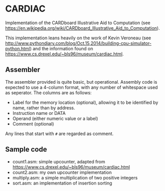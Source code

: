 CARDIAC
=======

Implementation of the CARDboard Illustrative Aid to Computation (see 
https://en.wikipedia.org/wiki/CARDboard_Illustrative_Aid_to_Computation).

This implementation leans heavily on the work of Kevin Veroneau (see 
http://www.pythondiary.com/blog/Oct.15,2014/building-cpu-simulator-python.html) 
and the information found on https://www.cs.drexel.edu/~bls96/museum/cardiac.html.

Assembler
---------

The assembler provided is quite basic, but operational. Assembly code is expected to use
a 4-column format, with any number of whitespace used as seperator. The columns are as follows:

- Label for the memory location (optional), allowing it to be identified by name, rather than by address.
- Instruction name or DATA
- Operand (either numeric value or a label)
- Comment (optional)

Any lines that start with `#` are regarded as comment.

Sample code
-----------

- count1.asm: simple upcounter, adapted from https://www.cs.drexel.edu/~bls96/museum/cardiac.html
- count2.asm: my own upcounter implementation
- multiply.asm: a simple multiplication of two positive integers
- sort.asm: an implementation of insertion sorting

